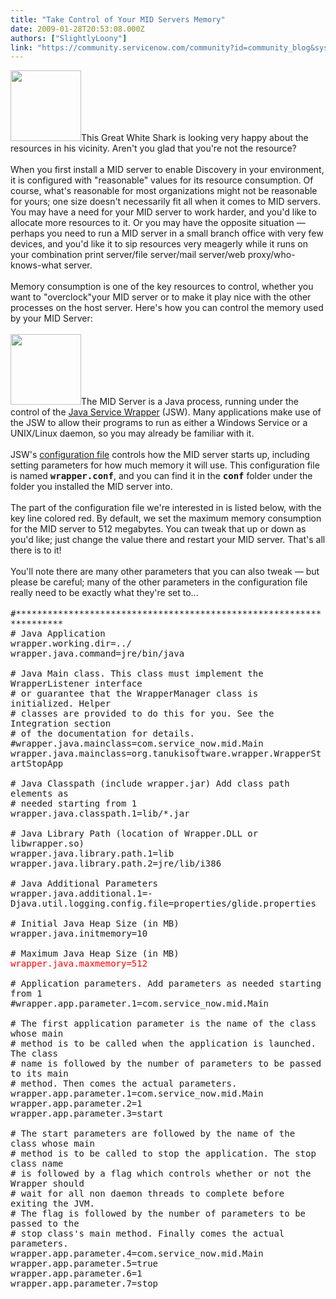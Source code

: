 ```yaml
---
title: "Take Control of Your MID Servers Memory"
date: 2009-01-28T20:53:08.000Z
authors: ["SlightlyLoony"]
link: "https://community.servicenow.com/community?id=community_blog&sys_id=737c26e1dbd0dbc01dcaf3231f961933"
---
```

<p><img  alt="" class="jive-image" src="4db7014adb541b04ed6af3231f9619c0.iix" style="width: auto; height: 113px;" />This Great White Shark is looking very happy about the resources in his vicinity. Aren't you glad that you're not the resource?<br /><br />When you first install a MID server to enable Discovery in your environment, it is configured with "reasonable" values for its resource consumption. Of course, what's reasonable for most organizations might not be reasonable for yours; one size doesn't necessarily fit all when it comes to MID servers. You may have a need for your MID server to work harder, and you'd like to allocate more resources to it. Or you may have the opposite situation — perhaps you need to run a MID server in a small branch office with very few devices, and you'd like it to sip resources very meagerly while it runs on your combination print server/file server/mail server/web proxy/who-knows-what server.<br /><br />Memory consumption is one of the key resources to control, whether you want to "overclock"your MID server or to make it play nice with the other processes on the host server. Here's how you can control the memory used by your MID Server:<!--break--><br /><br /><img  alt="" class="jive-image" src="3ba34ccadbd85fc068c1fb651f961922.iix" style="width: auto; height: 113px;" />The MID Server is a Java process, running under the control of the <a title="apper.tanukisoftware.org/doc/english/introduction.html" href="http://wrapper.tanukisoftware.org/doc/english/introduction.html">Java Service Wrapper</a> (JSW). Many applications make use of the JSW to allow their programs to run as either a Windows Service or a UNIX/Linux daemon, so you may already be familiar with it.<br /><br />JSW's <a title="apper.tanukisoftware.org/doc/english/properties.html" href="http://wrapper.tanukisoftware.org/doc/english/properties.html">configuration file</a> controls how the MID server starts up, including setting parameters for how much memory it will use. This configuration file is named <tt><b>wrapper.conf</b></tt>, and you can find it in the <tt><b>conf</b></tt> folder under the folder you installed the MID server into. <br /><br />The part of the configuration file we're interested in is listed below, with the key line colored red. By default, we set the maximum memory consumption for the MID server to 512 megabytes. You can tweak that up or down as you'd like; just change the value there and restart your MID server. That's all there is to it! <br /><br />You'll note there are many other parameters that you can also tweak — but please be careful; many of the other parameters in the configuration file really need to be exactly what they're set to...<br /><br /><tt>#********************************************************************<br /># Java Application<br />wrapper.working.dir=../<br />wrapper.java.command=jre/bin/java<br /><br /># Java Main class. This class must implement the WrapperListener interface<br /># or guarantee that the WrapperManager class is initialized. Helper<br /># classes are provided to do this for you. See the Integration section<br /># of the documentation for details.<br />#wrapper.java.mainclass=com.service_now.mid.Main<br />wrapper.java.mainclass=org.tanukisoftware.wrapper.WrapperStartStopApp<br /><br /># Java Classpath (include wrapper.jar) Add class path elements as<br /># needed starting from 1<br />wrapper.java.classpath.1=lib/*.jar<br /><br /># Java Library Path (location of Wrapper.DLL or libwrapper.so)<br />wrapper.java.library.path.1=lib<br />wrapper.java.library.path.2=jre/lib/i386<br /><br /># Java Additional Parameters<br />wrapper.java.additional.1=-Djava.util.logging.config.file=properties/glide.properties<br /><br /># Initial Java Heap Size (in MB)<br />wrapper.java.initmemory=10<br /><br /># Maximum Java Heap Size (in MB)<br /><span style="color:red;">wrapper.java.maxmemory=512</span><br /><br /># Application parameters. Add parameters as needed starting from 1<br />#wrapper.app.parameter.1=com.service_now.mid.Main<br /><br /># The first application parameter is the name of the class whose main<br /># method is to be called when the application is launched. The class<br /># name is followed by the number of parameters to be passed to its main<br /># method. Then comes the actual parameters.<br />wrapper.app.parameter.1=com.service_now.mid.Main<br />wrapper.app.parameter.2=1<br />wrapper.app.parameter.3=start<br /><br /># The start parameters are followed by the name of the class whose main<br /># method is to be called to stop the application. The stop class name<br /># is followed by a flag which controls whether or not the Wrapper should<br /># wait for all non daemon threads to complete before exiting the JVM.<br /># The flag is followed by the number of parameters to be passed to the<br /># stop class's main method. Finally comes the actual parameters.<br />wrapper.app.parameter.4=com.service_now.mid.Main<br />wrapper.app.parameter.5=true<br />wrapper.app.parameter.6=1<br />wrapper.app.parameter.7=stop<br /></tt></p>
